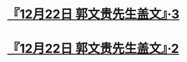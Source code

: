 # [『12月22日 郭文贵先生盖文』·3](郭文贵/2020-12-22-Miles-Guo-Getter-3.md)

# [『12月22日 郭文贵先生盖文』·2](郭文贵/2020-12-22-Miles-Guo-Getter-2.md)

